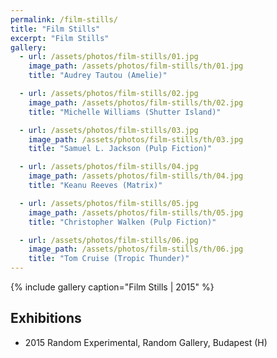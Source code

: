 ```yaml
---
permalink: /film-stills/
title: "Film Stills"
excerpt: "Film Stills"
gallery:
  - url: /assets/photos/film-stills/01.jpg
    image_path: /assets/photos/film-stills/th/01.jpg
    title: "Audrey Tautou (Amelie)"

  - url: /assets/photos/film-stills/02.jpg
    image_path: /assets/photos/film-stills/th/02.jpg
    title: "Michelle Williams (Shutter Island)"

  - url: /assets/photos/film-stills/03.jpg
    image_path: /assets/photos/film-stills/th/03.jpg
    title: "Samuel L. Jackson (Pulp Fiction)"

  - url: /assets/photos/film-stills/04.jpg
    image_path: /assets/photos/film-stills/th/04.jpg
    title: "Keanu Reeves (Matrix)"

  - url: /assets/photos/film-stills/05.jpg
    image_path: /assets/photos/film-stills/th/05.jpg
    title: "Christopher Walken (Pulp Fiction)"

  - url: /assets/photos/film-stills/06.jpg
    image_path: /assets/photos/film-stills/th/06.jpg
    title: "Tom Cruise (Tropic Thunder)"
---
```


{% include gallery caption="Film Stills \| 2015" %}

## Exhibitions

- 2015  Random Experimental, Random Gallery, Budapest (H)
